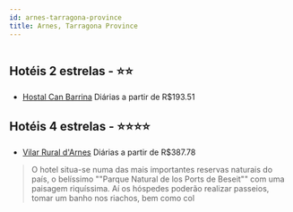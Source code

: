 ```yaml
---
id: arnes-tarragona-province
title: Arnes, Tarragona Province
---
```


<center><img src="https://assets.cosmos-data.com/40/1a448993fb0d19e5059feeedae50ca4d/JP105027.jpg" alt="" /></center>


## Hotéis 2 estrelas - ⭐️⭐️

-    [Hostal Can Barrina](https://www.hurb.com/hoteis/arnes/hostal-can-barrina-JNP-JP105027?cmp=18055) Diárias a partir de R$193.51
   > 

## Hotéis 4 estrelas - ⭐️⭐️⭐️⭐️

-    [Vilar Rural d'Arnes](https://www.hurb.com/hoteis/arnes/vilar-rural-d-arnes-JNP-JP363229?cmp=18055) Diárias a partir de R$387.78
   > O hotel situa-se numa das mais importantes reservas naturais do país, o belíssimo &quot;&quot;Parque Natural de los Ports de Beseit&quot;&quot; com uma paisagem riquíssima. Aí os hóspedes poderão realizar passeios, tomar um banho nos riachos, bem como col
